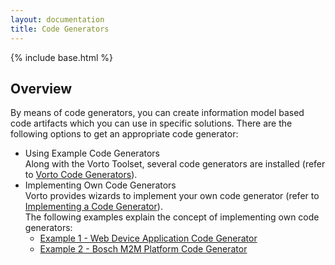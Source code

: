 ```yaml
---
layout: documentation
title: Code Generators
---
```

{% include base.html %}
## Overview

By means of code generators, you can create information model based code artifacts which you can use in specific solutions. There are the following options to get an appropriate code generator:

* Using Example Code Generators  
  Along with the Vorto Toolset, several code generators are installed (refer to [Vorto Code Generators](https://github.com/eclipse/vorto/blob/master/server/generators/Readme.md)).
* Implementing Own Code Generators  
  Vorto provides wizards to implement your own code generator (refer to [Implementing a Code Generator]({{base}}/documentation/developer-api/codegenerator-implementation.html)).  
  The following examples explain the concept of implementing own code generators:  
  * [Example 1 - Web Device Application Code Generator]({{base}}/documentation/code-generators/webdevice-codegenerator.html)  
  * [Example 2 - Bosch M2M Platform Code Generator]({{base}}/documentation/code-generators/m2m-codegenerator.html)
